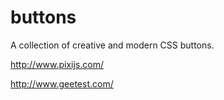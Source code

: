# buttons

A collection of creative and modern CSS buttons.





http://www.pixijs.com/

http://www.geetest.com/